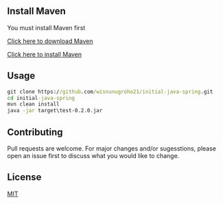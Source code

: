 ## Install Maven
You must install Maven first

[Click here to download Maven](https://maven.apache.org/download.cgi)

[Click here to install Maven](https://maven.apache.org/install.html)

## Usage
```cmd
git clone https://github.com/wisnunugroho21/initial-java-spring.git
cd initial-java-spring
mvn clean install
java -jar target\test-0.2.0.jar
```

## Contributing
Pull requests are welcome. For major changes and/or sugesstions, please open an issue first to discuss what you would like to change.

## License
[MIT](https://choosealicense.com/licenses/mit/)

